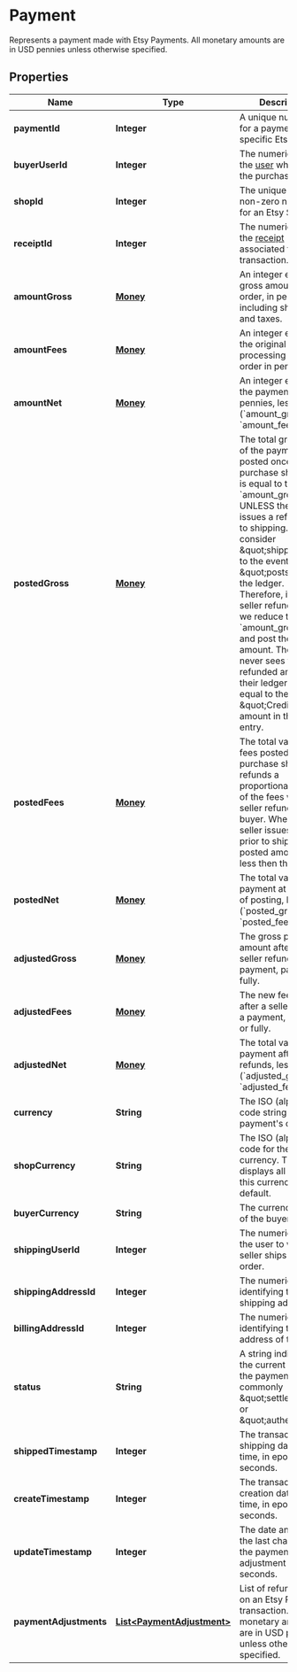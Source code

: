 

# Payment

Represents a payment made with Etsy Payments. All monetary amounts are in USD pennies unless otherwise specified.

## Properties

Name | Type | Description | Notes
------------ | ------------- | ------------- | -------------
**paymentId** | **Integer** | A unique numeric ID for a payment to a specific Etsy [shop](/documentation/reference#tag/Shop). | 
**buyerUserId** | **Integer** | The numeric ID for the [user](/documentation/reference#tag/User) who paid the purchase. | 
**shopId** | **Integer** | The unique positive non-zero numeric ID for an Etsy Shop. | 
**receiptId** | **Integer** | The numeric ID for the [receipt](/documentation/reference#tag/Shop-Receipt) associated to this transaction. | 
**amountGross** | [**Money**](Money.md) | An integer equal to gross amount of the order, in pennies, including shipping and taxes. | 
**amountFees** | [**Money**](Money.md) | An integer equal to the original card processing fee of the order in pennies. | 
**amountNet** | [**Money**](Money.md) | An integer equal to the payment value, in pennies, less fees (&#x60;amount_gross&#x60; - &#x60;amount_fees&#x60;). | 
**postedGross** | [**Money**](Money.md) | The total gross value of the payment posted once the purchase ships. This is equal to the &#x60;amount_gross&#x60; UNLESS the seller issues a refund prior to shipping. We consider \&quot;shipping\&quot; to the event which \&quot;posts\&quot; to the ledger. Therefore, if the seller refunds first, we reduce the &#x60;amount_gross&#x60; first and post then that amount. The seller never sees the refunded amount in their ledger. This is equal to the \&quot;Credit\&quot; amount in the ledger entry. |  [optional]
**postedFees** | [**Money**](Money.md) | The total value of the fees posted once the purchase ships. Etsy refunds a proportional amount of the fees when a seller refunds a buyer. When the seller issues a refund prior to shipping, the posted amount is less then the original. |  [optional]
**postedNet** | [**Money**](Money.md) | The total value of the payment at the time of posting, less fees. (&#x60;posted_gross&#x60; - &#x60;posted_fees&#x60;) |  [optional]
**adjustedGross** | [**Money**](Money.md) | The gross payment amount after the seller refunds a payment, partially or fully. |  [optional]
**adjustedFees** | [**Money**](Money.md) | The new fee amount after a seller refunds a payment, partially or fully. |  [optional]
**adjustedNet** | [**Money**](Money.md) | The total value of the payment after refunds, less fees (&#x60;adjusted_gross&#x60; - &#x60;adjusted_fees&#x60;). |  [optional]
**currency** | **String** | The ISO (alphabetic) code string for the payment&#39;s currency. | 
**shopCurrency** | **String** | The ISO (alphabetic) code for the shop&#39;s currency. The shop displays all prices in this currency by default. | 
**buyerCurrency** | **String** | The currency string of the buyer. | 
**shippingUserId** | **Integer** | The numeric ID of the user to which the seller ships the order. | 
**shippingAddressId** | **Integer** | The numeric id identifying the shipping address. | 
**billingAddressId** | **Integer** | The numeric ID identifying the billing address of the buyer. | 
**status** | **String** | A string indicating the current status of the payment, most commonly \&quot;settled\&quot; or \&quot;authed\&quot;. | 
**shippedTimestamp** | **Integer** | The transaction\\&#39;s shipping date and time, in epoch seconds. | 
**createTimestamp** | **Integer** | The transaction\\&#39;s creation date and time, in epoch seconds. | 
**updateTimestamp** | **Integer** | The date and time of the last change to the payment adjustment in epoch seconds. | 
**paymentAdjustments** | [**List&lt;PaymentAdjustment&gt;**](PaymentAdjustment.md) | List of refund objects on an Etsy Payments transaction. All monetary amounts are in USD pennies unless otherwise specified. | 



